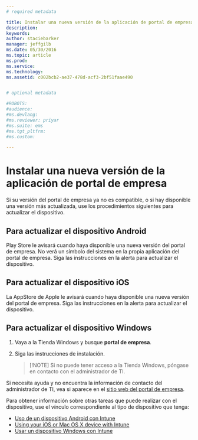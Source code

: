 ```yaml
---
# required metadata

title: Instalar una nueva versión de la aplicación de portal de empresa | Microsoft Intune
description:
keywords:
author: staciebarker
manager: jeffgilb
ms.date: 05/30/2016
ms.topic: article
ms.prod:
ms.service:
ms.technology:
ms.assetid: c002bcb2-ae37-478d-acf3-2bf51faae490


# optional metadata

#ROBOTS:
#audience:
#ms.devlang:
#ms.reviewer: priyar
#ms.suite: ems
#ms.tgt_pltfrm:
#ms.custom:

---
```


# Instalar una nueva versión de la aplicación de portal de empresa

Si su versión del portal de empresa ya no es compatible, o si hay disponible una versión más actualizada, use los procedimientos siguientes para actualizar el dispositivo.

## Para actualizar el dispositivo Android

Play Store le avisará cuando haya disponible una nueva versión del portal de empresa. No verá un símbolo del sistema en la propia aplicación del portal de empresa. Siga las instrucciones en la alerta para actualizar el dispositivo.

## Para actualizar el dispositivo iOS

La AppStore de Apple le avisará cuando haya disponible una nueva versión del portal de empresa. Siga las instrucciones en la alerta para actualizar el dispositivo.

## Para actualizar el dispositivo Windows

1.  Vaya a la Tienda Windows y busque **portal de empresa**.

2.  Siga las instrucciones de instalación.

    > [!NOTE] Si no puede tener acceso a la Tienda Windows, póngase en contacto con el administrador de TI.


Si necesita ayuda y no encuentra la información de contacto del administrador de TI, vea si aparece en el [sitio web del portal de empresa](http://portal.manage.microsoft.com).

Para obtener información sobre otras tareas que puede realizar con el dispositivo, use el vínculo correspondiente al tipo de dispositivo que tenga:

- [Uso de un dispositivo Android con Intune](using-your-android-device-with-intune.md)</br>
- [Using your iOS or Mac OS X device with Intune](using-your-ios-or-mac-os-x-device-with-intune.md)</br>
- [Usar un dispositivo Windows con Intune](using-your-windows-device-with-intune.md)



<!--HONumber=Jun16_HO1-->



